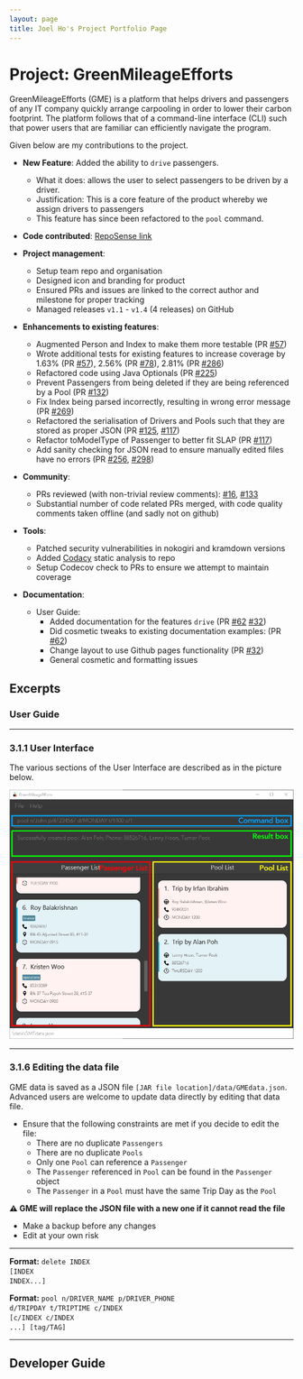 ```yaml
---
layout: page
title: Joel Ho's Project Portfolio Page
---
```


# Project: GreenMileageEfforts

GreenMileageEfforts (GME) is a platform that helps drivers and passengers of any IT company quickly arrange carpooling in order to lower their carbon footprint. The platform follows that of a command-line interface (CLI) such that power users that are familiar can efficiently navigate the program.

Given below are my contributions to the project.

* **New Feature**: Added the ability to `drive` passengers.
  * What it does: allows the user to select passengers to be driven by a driver.
  * Justification: This is a core feature of the product whereby we assign drivers to passengers
  * This feature has since been refactored to the `pool` command.

* **Code contributed**: [RepoSense link](https://nus-cs2103-ay2021s2.github.io/tp-dashboard/?search=&sort=groupTitle&sortWithin=title&since=&timeframe=commit&mergegroup=&groupSelect=groupByRepos&breakdown=false&tabOpen=true&tabType=authorship&tabAuthor=JoelHo&tabRepo=AY2021S2-CS2103T-W10-1%2Ftp%5Bmaster%5D&authorshipIsMergeGroup=false&authorshipFileTypes=docs~functional-code~test-code)

* **Project management**:
  * Setup team repo and organisation
  * Designed icon and branding for product
  * Ensured PRs and issues are linked to the correct author and milestone for proper tracking
  * Managed releases `v1.1` - `v1.4` (4 releases) on GitHub

* **Enhancements to existing features**:
  * Augmented Person and Index to make them more testable (PR [\#57](https://github.com/AY2021S2-CS2103T-W10-1/tp/pull/57))
  * Wrote additional tests for existing features to increase coverage by 1.63% (PR [\#57](https://github.com/AY2021S2-CS2103T-W10-1/tp/pull/57)), 2.56% (PR [\#78](https://github.com/AY2021S2-CS2103T-W10-1/tp/pull/78)),
    2.81% (PR [\#286](https://github.com/AY2021S2-CS2103T-W10-1/tp/pull/286))
  * Refactored code using Java Optionals (PR [\#225](https://github.com/AY2021S2-CS2103T-W10-1/tp/pull/225))
  * Prevent Passengers from being deleted if they are being referenced by a Pool (PR [\#132](https://github.com/AY2021S2-CS2103T-W10-1/tp/pull/132))
  * Fix Index being parsed incorrectly, resulting in wrong error message (PR [\#269](https://github.com/AY2021S2-CS2103T-W10-1/tp/pull/269))
  * Refactored the serialisation of Drivers and Pools such that they are stored as proper JSON (PR [\#125](https://github.com/AY2021S2-CS2103T-W10-1/tp/pull/125), [\#117](https://github.com/AY2021S2-CS2103T-W10-1/tp/pull/117))
  * Refactor toModelType of Passenger to better fit SLAP (PR [\#117](https://github.com/AY2021S2-CS2103T-W10-1/tp/pull/117))
  * Add sanity checking for JSON read to ensure manually edited files have no errors (PR [\#256](https://github.com/AY2021S2-CS2103T-W10-1/tp/pull/256), [\#298](https://github.com/AY2021S2-CS2103T-W10-1/tp/pull/298))

* **Community**:
  * PRs reviewed (with non-trivial review comments): [\#16](https://github.com/AY2021S2-CS2103T-W10-1/tp/pull/16), [\#133](https://github.com/AY2021S2-CS2103T-W10-1/tp/pull/133)
  * Substantial number of code related PRs merged, with code quality comments taken offline (and sadly not on github)

* **Tools**:
  * Patched security vulnerabilities in nokogiri and kramdown versions
  * Added [Codacy](https://app.codacy.com/gh/AY2021S2-CS2103T-W10-1/tp/dashboard) static analysis to repo
  * Setup Codecov check to PRs to ensure we attempt to maintain coverage
  
* **Documentation**:
  * User Guide:
    * Added documentation for the features `drive` (PR [\#62](https://github.com/AY2021S2-CS2103T-W10-1/tp/pull/62) [\#32](https://github.com/AY2021S2-CS2103T-W10-1/tp/pull/32))
    * Did cosmetic tweaks to existing documentation examples: (PR [\#62](https://github.com/AY2021S2-CS2103T-W10-1/tp/pull/62))
    * Change layout to use Github pages functionality (PR [\#32](https://github.com/AY2021S2-CS2103T-W10-1/tp/pull/32))
    * General cosmetic and formatting issues
  

## **Excerpts**


### User Guide

--------------------------------------------------------------------------------------------------------------------

### 3.1.1 User Interface

The various sections of the User Interface are described as in the picture below.

![Ui_labelled](../images/Ui_labelled.png)

--------------------------------------------------------------------------------------------------------------------

### 3.1.6 Editing the data file

GME data is saved as a JSON file `[JAR file location]/data/GMEdata.json`. Advanced users are welcome to update data directly by editing that data file.

* Ensure that the following constraints are met if you decide to edit the file:
  * There are no duplicate `Passengers`
  * There are no duplicate `Pools`
  * Only one `Pool` can reference a `Passenger`
  * The `Passenger` referenced in `Pool` can be found in the `Passenger` object
  * The `Passenger` in a `Pool` must have the same Trip Day as the `Pool`

<div markdown="block" class="alert alert-warning">

**:warning: GME will replace the JSON file with a new one if it cannot read the file**<br>
* Make a backup before any changes
* Edit at your own risk

</div>

--------------------------------------------------------------------------------------------------------------------
**Format:** <code>delete INDEX [<a title="These extra parameters are optional.">INDEX INDEX...</a>]</code>

**Format:** <code>pool n/DRIVER_NAME p/DRIVER_PHONE d/TRIPDAY t/TRIPTIME c/INDEX [<a title="These extra parameters are optional.">c/INDEX c/INDEX ...</a>] [tag/TAG]</code>

--------------------------------------------------------------------------------------------------------------------

## Developer Guide